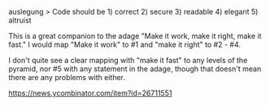 auslegung
\> Code should be 1) correct 2) secure 3) readable 4) elegant 5) altruist

This is a great companion to the adage "Make it work, make it right, make it fast." I would map "Make it work" to #1 and "make it right" to #2 - #4.

I don't quite see a clear mapping with "make it fast" to any levels of the pyramid, nor #5 with any statement in the adage, though that doesn't mean there are any problems with either.

https://news.ycombinator.com/item?id=26711551
